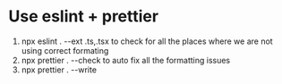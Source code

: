 # Use eslint + prettier
1) npx eslint . --ext .ts,.tsx
to check for all the places where we are not using correct formating
2) npx prettier . --check 
to auto fix all the formatting issues
3) npx prettier . --write